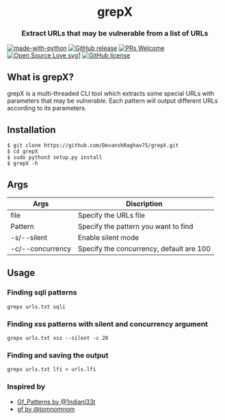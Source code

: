<h1 align="center">grepX</h1>
<h3 align="center">Extract URLs that may be vulnerable from a list of URLs</h3>

[![made-with-python](https://img.shields.io/badge/Made%20with-Python-1f425f.svg)](https://www.python.org/)
[![GitHub release](https://img.shields.io/github/release/DevanshRaghav75/grepX.svg)](https://GitHub.com/DevanshRaghav75/grepX/releases/)
[![PRs Welcome](https://img.shields.io/badge/PRs-welcome-brightgreen.svg?style=flat-square)](http://makeapullrequest.com)
[![Open Source Love svg1](https://badges.frapsoft.com/os/v1/open-source.svg?v=103)](https://github.com/ellerbrock/open-source-badges/)
[![GitHub license](https://img.shields.io/github/license/DevanshRaghav75/grepX.svg)](https://github.com/DevanshRaghav75/grepX/blob/master/LICENSE.md)

## What is grepX?

grepX is a multi-threaded CLI tool which extracts some special URLs with parameters that may be vulnerable. Each pattern will output different URLs according to its parameters. 

## Installation
```
$ git clone https://github.com/DevanshRaghav75/grepX.git
$ cd grepX
$ sudo python3 setup.py install
$ grepX -h 
```
## Args
| Args       |   Discription                        |
|------------|--------------------------------------|
|file        | Specify the URLs file                |
|Pattern     | Specify the pattern you want to find |
|-s/--silent | Enable silent mode                   |
|-c/--concurrency| Specify the concurrency, default are 100 |

## Usage

### Finding sqli patterns

```
grepx urls.txt sqli 
```
### Finding xss patterns with silent and concurrency argument

```
grepx urls.txt xss --silent -c 20
```

### Finding and saving the output

```
grepx urls.txt lfi > urls.lfi
```


### Inspired by
* <a href="https://github.com/1ndianl33t/Gf-Patterns">Gf_Patterns by @1ndianl33t</a>
* <a href="https://github.com/tomnomnom/gf">gf by @tomnomnom</a>
